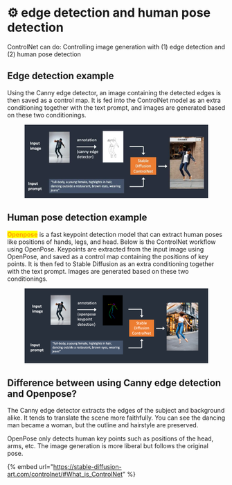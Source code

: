 # ⚙ edge detection and human pose detection

ControlNet can do: Controlling image generation with (1) edge detection and (2) human pose detection

## Edge detection example

Using the Canny edge detector, an image containing the detected edges is then saved as a control map. It is fed into the ControlNet model as an extra conditioning together with the text prompt, and images are generated based on these two conditionings.

<figure><img src="../../.gitbook/assets/12.webp" alt=""><figcaption></figcaption></figure>

## Human pose detection example

<mark style="color:orange;">**Openpose**</mark> is a fast keypoint detection model that can extract human poses like positions of hands, legs, and head. Below is the ControlNet workflow using OpenPose. Keypoints are extracted from the input image using OpenPose, and saved as a control map containing the positions of key points. It is then fed to Stable Diffusion as an extra conditioning together with the text prompt. Images are generated based on these two conditionings.



<figure><img src="../../.gitbook/assets/image (1).png" alt=""><figcaption></figcaption></figure>

## Difference between using Canny edge detection and Openpose?

The Canny edge detector extracts the edges of the subject and background alike. It tends to translate the scene more faithfully. You can see the dancing man became a woman, but the outline and hairstyle are preserved.

OpenPose only detects human key points such as positions of the head, arms, etc. The image generation is more liberal but follows the original pose.



{% embed url="https://stable-diffusion-art.com/controlnet/#What_is_ControlNet" %}



